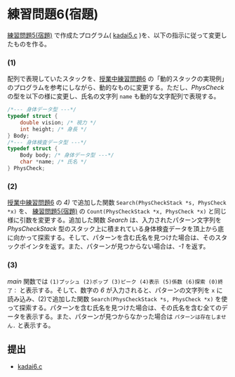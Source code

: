 # 練習問題6(宿題)

[練習問題5(宿題)](../prob5homework) で作成たプログラム( [kadai5.c](../prob5homework/kadai5.c) )を、以下の指示に従って変更したものを作る。

### (1)

配列で表現していたスタックを、[授業中練習問題6](../prob6) の「動的スタックの実現例」のプログラムを参考にしながら、動的なものに変更する。ただし、*PhysCheck* の型を以下の様に変更し、氏名の文字列 `name` も動的な文字配列で表現する。

```c
/*--- 身体データ型 ---*/
typedef struct {
    double vision; /* 視力 */
    int height; /* 身長 */
} Body;
/*--- 身体検査データ型 ---*/
typedef struct {
    Body body; /* 身体データ型 ---*/
    char *name; /* 氏名 */
} PhysCheck;
```

### (2)

[授業中練習問題6](../prob6) の *4)* で追加した関数 `Search(PhysCheckStack *s, PhysCheck *x)` を、 [練習問題5(宿題)](../prob5homework) の `Count(PhysCheckStack *x, PhysCheck *x)` と同じ様に引数を変更する。追加した関数 *Search* は、入力されたパターン文字列を *PhysCheckStack* 型のスタック上に積まれている身体検査データを頂上から底に向かって探索する。そして、パターンを含む氏名を見つけた場合は、そのスタックポインタを返す。また、パターンが見つからない場合は、*-1* を返す。

### (3)

*main* 関数では `(1)プッシュ (2)ポップ (3)ピーク (4)表示 (5)係数 (6)探索 (0)終了：` と表示する。そして、数字の *6* が入力されると、パターンの文字列を `x` に読み込み、(2)で追加した関数 `Search(PhysCheckStack *s, PhysCheck *x)` を使って探索する。パターンを含む氏名を見つけた場合は、その氏名を含む全てのデータを表示する。また、パターンが見つからなかった場合は `パターンは存在しません.` と表示する。

## 提出

- [kadai6.c](./kadai6.c)